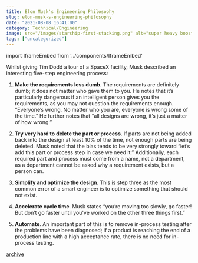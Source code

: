 ```yaml
---
title: Elon Musk's Engineering Philosophy
slug: elon-musk-s-engineering-philosophy
date: "2021-08-08 16:41:00"
category: Technical/Engineering
image: src="/images/starship-first-stacking.png" alt="super heavy booster stacking"
tags: ["uncategorized"]
---
```


import IframeEmbed from '../components/IframeEmbed'

Whilst giving Tim Dodd a tour of a SpaceX facility, Musk described an interesting five-step engineering process:

1.  **Make the requirements less dumb**. The requirements are definitely dumb; it
    does not matter who gave them to you. He notes that it’s particularly
    dangerous if an intelligent person gives you the requirements, as you may
    not question the requirements enough. “Everyone’s wrong. No matter who you
    are, everyone is wrong some of the time.” He further notes that “all designs
    are wrong, it’s just a matter of how wrong.”

1.  **Try very hard to delete the part or process**. If parts are not being added
    back into the design at least 10% of the time, not enough parts are being
    deleted. Musk noted that the bias tends to be very strongly toward “let’s
    add this part or process step in case we need it.” Additionally, each
    required part and process must come from a name, not a department, as a
    department cannot be asked why a requirement exists, but a person can.

1.  **Simplify and optimize the design**. This is step three as the most common
    error of a smart engineer is to optimize something that should not exist.

1.  **Accelerate cycle time**. Musk states “you’re moving too slowly, go faster! But
    don’t go faster until you've worked on the other three things first.”

1.  **Automate**. An important part of this is to remove in-process testing after
    the problems have been diagnosed; if a product is reaching the end of a
    production line with a high acceptance rate, there is no need for in-process
    testing.

<IframeEmbed src='https://youtube.com/embed/t705r8ICkRw' />

[archive](https://storage.googleapis.com/assets.johnmathews.is/movies/Starbase-Factory-Tour-with-Elon-Musk-Part-1.mp4)
